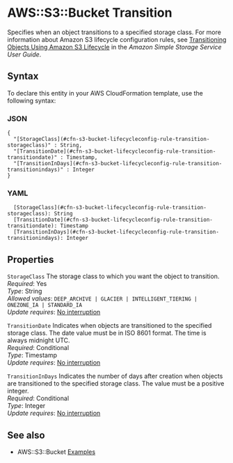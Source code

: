 # AWS::S3::Bucket Transition<a name="aws-properties-s3-bucket-lifecycleconfig-rule-transition"></a>

Specifies when an object transitions to a specified storage class\. For more information about Amazon S3 lifecycle configuration rules, see [Transitioning Objects Using Amazon S3 Lifecycle](https://docs.aws.amazon.com/AmazonS3/latest/dev/lifecycle-transition-general-considerations.html) in the *Amazon Simple Storage Service User Guide*\.

## Syntax<a name="aws-properties-s3-bucket-lifecycleconfig-rule-transition-syntax"></a>

To declare this entity in your AWS CloudFormation template, use the following syntax:

### JSON<a name="aws-properties-s3-bucket-lifecycleconfig-rule-transition-syntax.json"></a>

```
{
  "[StorageClass](#cfn-s3-bucket-lifecycleconfig-rule-transition-storageclass)" : String,
  "[TransitionDate](#cfn-s3-bucket-lifecycleconfig-rule-transition-transitiondate)" : Timestamp,
  "[TransitionInDays](#cfn-s3-bucket-lifecycleconfig-rule-transition-transitionindays)" : Integer
}
```

### YAML<a name="aws-properties-s3-bucket-lifecycleconfig-rule-transition-syntax.yaml"></a>

```
  [StorageClass](#cfn-s3-bucket-lifecycleconfig-rule-transition-storageclass): String
  [TransitionDate](#cfn-s3-bucket-lifecycleconfig-rule-transition-transitiondate): Timestamp
  [TransitionInDays](#cfn-s3-bucket-lifecycleconfig-rule-transition-transitionindays): Integer
```

## Properties<a name="aws-properties-s3-bucket-lifecycleconfig-rule-transition-properties"></a>

`StorageClass`  <a name="cfn-s3-bucket-lifecycleconfig-rule-transition-storageclass"></a>
The storage class to which you want the object to transition\.  
*Required*: Yes  
*Type*: String  
*Allowed values*: `DEEP_ARCHIVE | GLACIER | INTELLIGENT_TIERING | ONEZONE_IA | STANDARD_IA`  
*Update requires*: [No interruption](https://docs.aws.amazon.com/AWSCloudFormation/latest/UserGuide/using-cfn-updating-stacks-update-behaviors.html#update-no-interrupt)

`TransitionDate`  <a name="cfn-s3-bucket-lifecycleconfig-rule-transition-transitiondate"></a>
Indicates when objects are transitioned to the specified storage class\. The date value must be in ISO 8601 format\. The time is always midnight UTC\.  
*Required*: Conditional  
*Type*: Timestamp  
*Update requires*: [No interruption](https://docs.aws.amazon.com/AWSCloudFormation/latest/UserGuide/using-cfn-updating-stacks-update-behaviors.html#update-no-interrupt)

`TransitionInDays`  <a name="cfn-s3-bucket-lifecycleconfig-rule-transition-transitionindays"></a>
Indicates the number of days after creation when objects are transitioned to the specified storage class\. The value must be a positive integer\.  
*Required*: Conditional  
*Type*: Integer  
*Update requires*: [No interruption](https://docs.aws.amazon.com/AWSCloudFormation/latest/UserGuide/using-cfn-updating-stacks-update-behaviors.html#update-no-interrupt)

## See also<a name="aws-properties-s3-bucket-lifecycleconfig-rule-transition--seealso"></a>
+ AWS::S3::Bucket [Examples](https://docs.aws.amazon.com/AWSCloudFormation/latest/UserGuide/aws-properties-s3-bucket.html#aws-properties-s3-bucket--examples)

